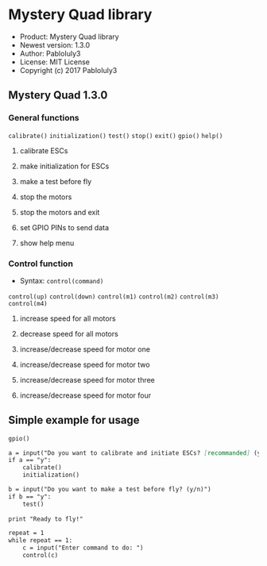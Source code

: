 # Mystery Quad library
- Product: Mystery Quad library
- Newest version: 1.3.0
- Author: PabloIuly3
- License: MIT License
- Copyright (c) 2017 PabloIuly3

## Mystery Quad  1.3.0
### General functions
`calibrate()` `initialization()` `test()` `stop()` `exit()` `gpio()` `help()`

1. calibrate ESCs

2. make initialization for ESCs

3. make a test before fly

4. stop the motors

5. stop the motors and exit

6. set GPIO PINs to send data

7. show help menu

### Control function
- Syntax: `control(command)`

`control(up)` `control(down)` `control(m1)` `control(m2)` `control(m3)` `control(m4)`

1. increase speed for all motors

2. decrease speed for all motors

3. increase/decrease speed for motor one

4. increase/decrease speed for motor two

5. increase/decrease speed for motor three

6. increase/decrease speed for motor four


## Simple example for usage
```markdown
gpio()

a = input("Do you want to calibrate and initiate ESCs? [recommanded] (y/n)")
if a == "y":
	calibrate()
	initialization()

b = input("Do you want to make a test before fly? (y/n)")
if b == "y":
	test()
	
print "Ready to fly!"

repeat = 1
while repeat == 1:
	c = input("Enter command to do: ")
	control(c)
```
